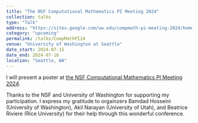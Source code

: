 ```yaml
---
title: "The NSF Computational Mathematics PI Meeting 2024"
collection: talks
type: "Talk"
address: "https://sites.google.com/uw.edu/compmath-pi-meeting-2024/home"
category: "upcoming"
permalink: /talks/CompMathPI24
venue: "University of Washington at Seattle"
date_start: 2024-07-15
date_end: 2024-07-16
location: "Seattle, WA"
---
```


I will present a poster at [the NSF Computational Mathematics PI Meeting 2024](https://sites.google.com/uw.edu/compmath-pi-meeting-2024/home). 

Thanks to the NSF and University of Washington for supporting my participation. I express my gratitude to orgainzers Bamdad Hosseini (University of Washington), Akil Narayan (University of Utah), and Beatrice Riviere (Rice University) for their help through this wonderful conference.
